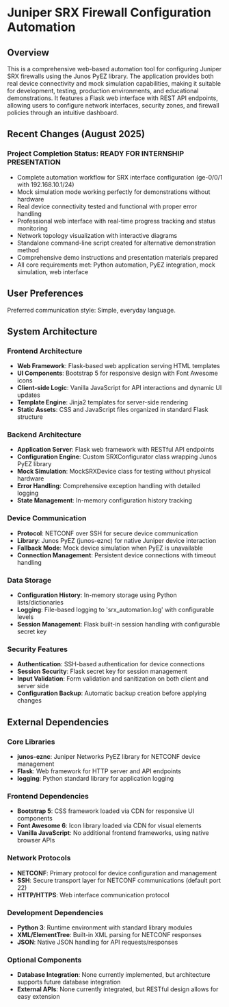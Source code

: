 # Juniper SRX Firewall Configuration Automation

## Overview

This is a comprehensive web-based automation tool for configuring Juniper SRX firewalls using the Junos PyEZ library. The application provides both real device connectivity and mock simulation capabilities, making it suitable for development, testing, production environments, and educational demonstrations. It features a Flask web interface with REST API endpoints, allowing users to configure network interfaces, security zones, and firewall policies through an intuitive dashboard.

## Recent Changes (August 2025)

### Project Completion Status: READY FOR INTERNSHIP PRESENTATION
- Complete automation workflow for SRX interface configuration (ge-0/0/1 with 192.168.10.1/24)
- Mock simulation mode working perfectly for demonstrations without hardware
- Real device connectivity tested and functional with proper error handling
- Professional web interface with real-time progress tracking and status monitoring
- Network topology visualization with interactive diagrams
- Standalone command-line script created for alternative demonstration method
- Comprehensive demo instructions and presentation materials prepared
- All core requirements met: Python automation, PyEZ integration, mock simulation, web interface

## User Preferences

Preferred communication style: Simple, everyday language.

## System Architecture

### Frontend Architecture
- **Web Framework**: Flask-based web application serving HTML templates
- **UI Components**: Bootstrap 5 for responsive design with Font Awesome icons
- **Client-side Logic**: Vanilla JavaScript for API interactions and dynamic UI updates
- **Template Engine**: Jinja2 templates for server-side rendering
- **Static Assets**: CSS and JavaScript files organized in standard Flask structure

### Backend Architecture
- **Application Server**: Flask web framework with RESTful API endpoints
- **Configuration Engine**: Custom SRXConfigurator class wrapping Junos PyEZ library
- **Mock Simulation**: MockSRXDevice class for testing without physical hardware
- **Error Handling**: Comprehensive exception handling with detailed logging
- **State Management**: In-memory configuration history tracking

### Device Communication
- **Protocol**: NETCONF over SSH for secure device communication
- **Library**: Junos PyEZ (junos-eznc) for native Juniper device interaction
- **Fallback Mode**: Mock device simulation when PyEZ is unavailable
- **Connection Management**: Persistent device connections with timeout handling

### Data Storage
- **Configuration History**: In-memory storage using Python lists/dictionaries
- **Logging**: File-based logging to 'srx_automation.log' with configurable levels
- **Session Management**: Flask built-in session handling with configurable secret key

### Security Features
- **Authentication**: SSH-based authentication for device connections
- **Session Security**: Flask secret key for session management
- **Input Validation**: Form validation and sanitization on both client and server side
- **Configuration Backup**: Automatic backup creation before applying changes

## External Dependencies

### Core Libraries
- **junos-eznc**: Juniper Networks PyEZ library for NETCONF device management
- **Flask**: Web framework for HTTP server and API endpoints
- **logging**: Python standard library for application logging

### Frontend Dependencies
- **Bootstrap 5**: CSS framework loaded via CDN for responsive UI components
- **Font Awesome 6**: Icon library loaded via CDN for visual elements
- **Vanilla JavaScript**: No additional frontend frameworks, using native browser APIs

### Network Protocols
- **NETCONF**: Primary protocol for device configuration and management
- **SSH**: Secure transport layer for NETCONF communications (default port 22)
- **HTTP/HTTPS**: Web interface communication protocol

### Development Dependencies
- **Python 3**: Runtime environment with standard library modules
- **XML/ElementTree**: Built-in XML parsing for NETCONF responses
- **JSON**: Native JSON handling for API requests/responses

### Optional Components
- **Database Integration**: None currently implemented, but architecture supports future database integration
- **External APIs**: None currently integrated, but RESTful design allows for easy extension